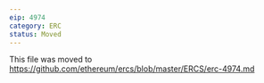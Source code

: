```yaml
---
eip: 4974
category: ERC
status: Moved
---
```


This file was moved to https://github.com/ethereum/ercs/blob/master/ERCS/erc-4974.md
